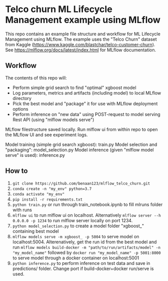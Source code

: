 # Telco churn ML Lifecycle Management example using MLflow
This repo contains an example file structure and workflow for ML Lifecycle Management using MLflow.
The example uses the "Telco Churn" dataset from Kaggle (https://www.kaggle.com/blastchar/telco-customer-churn).
See https://mlflow.org/docs/latest/index.html for MLflow documentation.

## Workflow
The contents of this repo will:
- Perform simple grid search to find "optimal" xgboost model
- Log parameters, metrics and artifacts (including model) to local MLflow directory
- Pick the best model and "package" it for use with MLflow deployment options
- Perform inference on "new data" using POST-request to model serving Rest API (using "mlflow models serve")

MLflow filestructure saved locally. Run mlflow ui from within repo to open the MLflow UI and see experiment logs.

Model training (simple grid search xgboost): train.py
Model selection and "packaging": model_selection.py
Model inference (given "mlflow model serve" is used): inference.py

## How to
1. ```git clone https://github.com/benaan123/mlflow_telco_churn.git```
2. ```conda create -n "my_env" python=3.7```
4. ```conda activate "my_env"```
3. ```pip install -r requirements.txt```
4. ```python train.py``` or run through train_notebook.ipynb to fill mlruns folder with runs
5. ```mlflow ui``` to run mlflow ui on localhost. Alternatively ```mlflow server --h 0.0.0.0 -p 1234``` to run mlflow server locally on port 1234.
6. ```python model_selection.py``` to create a model folder "xgboost_" containing best model
7. ```mlflow models serve -m xgboost_ -p 5004``` to serve model on localhost:5004. Alterenatively, get the run id from the best model and run ```mlflow models build-docker -m "path/to/run/artifacts/model" -n "my_model_name"``` followed by ```docker run "my_model_name" -p 5001:8000``` to serve model through a docker container on localhost:5001
8. ```python inference.py``` to perform inference on test data and save in predictions/ folder. Change port if build-docker+docker run/serve is used.

